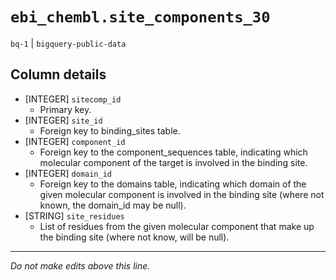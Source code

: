 # `ebi_chembl.site_components_30`
`bq-1` | `bigquery-public-data`

## Column details
* [INTEGER]   `sitecomp_id`
  - Primary key.
* [INTEGER]   `site_id`
  - Foreign key to binding_sites table.
* [INTEGER]   `component_id`
  - Foreign key to the component_sequences table, indicating which molecular component of the target is involved in the binding site.
* [INTEGER]   `domain_id`
  - Foreign key to the domains table, indicating which domain of the given molecular component is involved in the binding site (where not known, the domain_id may be null).
* [STRING]    `site_residues`
  - List of residues from the given molecular component that make up the binding site (where not know, will be null).

-------------------------------------------------------------------------------
*Do not make edits above this line.*
